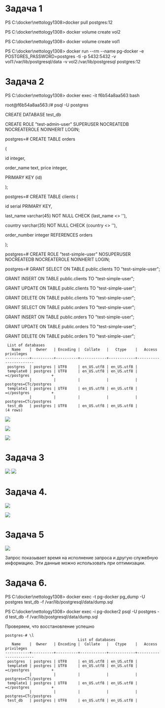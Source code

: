 # Задача 1

PS C:\\docker\\nettology1308\>docker pull postgres:12

PS C:\\docker\\nettology1308\> docker volume create vol2

PS C:\\docker\\nettology1308\> docker volume create vol1

PS C:\\docker\\nettology1308\> docker run \--rm \--name pg-docker -e
POSTGRES_PASSWORD=postgres -ti -p 5432:5432 -v
vol1:/var/lib/postgresql/data -v vol2:/var/lib/postgresql postgres:12

# Задача 2

PS C:\\docker\\nettology1308\> docker exec -it f6b54a8aa563 bash

root\@f6b54a8aa563:/\# psql -U postgres

CREATE DATABASE test_db

CREATE ROLE \"test-admin-user\" SUPERUSER NOCREATEDB NOCREATEROLE
NOINHERIT LOGIN;

postgres=\# CREATE TABLE orders

(

id integer,

order_name text, price integer,

PRIMARY KEY (id)

);

postgres=\# CREATE TABLE clients (

id serial PRIMARY KEY,

last_name varchar(45) NOT NULL CHECK (last_name \<\> \'\'),

country varchar(35) NOT NULL CHECK (country \<\> \'\'),

order_number integer REFERENCES orders

);

postgres=\# CREATE ROLE \"test-simple-user\" NOSUPERUSER NOCREATEDB
NOCREATEROLE NOINHERIT LOGIN;

postgres=\# GRANT SELECT ON TABLE public.clients TO
\"test-simple-user\";

GRANT INSERT ON TABLE public.clients TO \"test-simple-user\";

GRANT UPDATE ON TABLE public.clients TO \"test-simple-user\";

GRANT DELETE ON TABLE public.clients TO \"test-simple-user\";

GRANT SELECT ON TABLE public.orders TO \"test-simple-user\";

GRANT INSERT ON TABLE public.orders TO \"test-simple-user\";

GRANT UPDATE ON TABLE public.orders TO \"test-simple-user\";

GRANT DELETE ON TABLE public.orders TO \"test-simple-user\";
```
 List of databases
   Name    |  Owner   | Encoding |  Collate   |   Ctype    |   Access privileges   
-----------+----------+----------+------------+------------+-----------------------
 postgres  | postgres | UTF8     | en_US.utf8 | en_US.utf8 | 
 template0 | postgres | UTF8     | en_US.utf8 | en_US.utf8 | =c/postgres          +
           |          |          |            |            | postgres=CTc/postgres
 template1 | postgres | UTF8     | en_US.utf8 | en_US.utf8 | =c/postgres          +
           |          |          |            |            | postgres=CTc/postgres
 test_db   | postgres | UTF8     | en_US.utf8 | en_US.utf8 | 
(4 rows)
```
![](vertopal_ae440ba8ccbf49c9a398c3d212be85b6/media/image1.png)

![](vertopal_ae440ba8ccbf49c9a398c3d212be85b6/media/image2.png)

![](vertopal_ae440ba8ccbf49c9a398c3d212be85b6/media/image3.png)

# Задача 3

![](vertopal_ae440ba8ccbf49c9a398c3d212be85b6/media/image4.png)
![](vertopal_ae440ba8ccbf49c9a398c3d212be85b6/media/image5.png)

# Задача 4.

![](vertopal_ae440ba8ccbf49c9a398c3d212be85b6/media/image6.png)

![](vertopal_ae440ba8ccbf49c9a398c3d212be85b6/media/image7.png)

# Задача 5

![](vertopal_ae440ba8ccbf49c9a398c3d212be85b6/media/image8.png)

Запрос показывает время на исполнение запроса и другую служебную
информацию. Эти данные можно использовать при оптимизации.

# Задача 6.

PS C:\\docker\\nettology1308\> docker exec -t pg-docker pg_dump -U
postgres test_db -f /var/lib/postgresql/data/dump.sql

PS C:\\docker\\nettology1308\> docker exec -i pg-docker2 psql -U
postgres -d test_db -f /var/lib/postgresql/data/dump.sql

Проверяем, что восстановление успешно
```
postgres-# \l
                                 List of databases
   Name    |  Owner   | Encoding |  Collate   |   Ctype    |   Access privileges   
-----------+----------+----------+------------+------------+-----------------------
 postgres  | postgres | UTF8     | en_US.utf8 | en_US.utf8 | 
 template0 | postgres | UTF8     | en_US.utf8 | en_US.utf8 | =c/postgres          +
           |          |          |            |            | postgres=CTc/postgres
 template1 | postgres | UTF8     | en_US.utf8 | en_US.utf8 | =c/postgres          +
           |          |          |            |            | postgres=CTc/postgres
 test_db   | postgres | UTF8     | en_US.utf8 | en_US.utf8 | 

```
